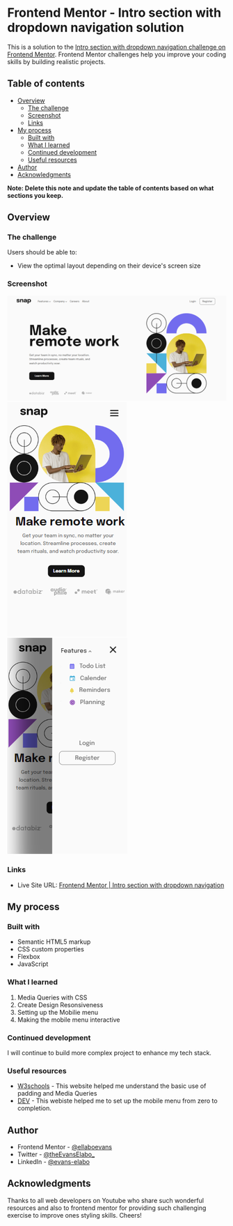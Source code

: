 # Frontend Mentor - Intro section with dropdown navigation solution

This is a solution to the [Intro section with dropdown navigation challenge on Frontend Mentor](https://www.frontendmentor.io/challenges/intro-section-with-dropdown-navigation-ryaPetHE5). Frontend Mentor challenges help you improve your coding skills by building realistic projects. 

## Table of contents

- [Overview](#overview)
  - [The challenge](#the-challenge)
  - [Screenshot](#screenshot)
  - [Links](#links)
- [My process](#my-process)
  - [Built with](#built-with)
  - [What I learned](#what-i-learned)
  - [Continued development](#continued-development)
  - [Useful resources](#useful-resources)
- [Author](#author)
- [Acknowledgments](#acknowledgments)

**Note: Delete this note and update the table of contents based on what sections you keep.**

## Overview

### The challenge

Users should be able to:

- View the optimal layout depending on their device's screen size

### Screenshot

![image](./design/desktop-shot.png)
![image](./design/mobile.png)
![image](./design/Mobile-menu-opened.png)


### Links

- Live Site URL: [Frontend Mentor | Intro section with dropdown navigation](https://intro-dropdown-navigations.netlify.app/)

## My process

### Built with

- Semantic HTML5 markup
- CSS custom properties
- Flexbox
- JavaScript



### What I learned

1. Media Queries with CSS
2. Create Design Resonsiveness
3. Setting up the Mobilie menu
4. Making the mobile menu interactive

### Continued development
I will continue to build more complex project to enhance my tech stack.

### Useful resources

- [W3schools](https://www.w3schools.com) - This website helped me understand the basic use of padding and Media Queries
- [DEV](https://dev.to) - This webiste helped me to set up the mobile menu from zero to completion.



## Author

- Frontend Mentor - [@ellaboevans](https://www.frontendmentor.io/profile/ellaboevans)
- Twitter - [@theEvansElabo_](https://www.twitter.com/theevanselabo_)
- LinkedIn - [@evans-elabo](https://www.linkedin.com/in/evans-elabo)


## Acknowledgments

Thanks to all web developers on Youtube who share such wonderful resources and also to frontend mentor for providing such challenging exercise to improve ones styling skills. Cheers!


